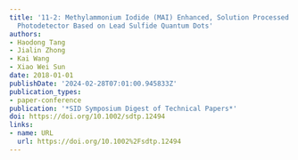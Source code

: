 ```yaml
---
title: '11-2: Methylammonium Iodide (MAI) Enhanced, Solution Processed High-Performance
  Photodetector Based on Lead Sulfide Quantum Dots'
authors:
- Haodong Tang
- Jialin Zhong
- Kai Wang
- Xiao Wei Sun
date: 2018-01-01
publishDate: '2024-02-28T07:01:00.945833Z'
publication_types:
- paper-conference
publication: '*SID Symposium Digest of Technical Papers*'
doi: https://doi.org/10.1002/sdtp.12494
links:
- name: URL
  url: https://doi.org/10.1002%2Fsdtp.12494
---
```

